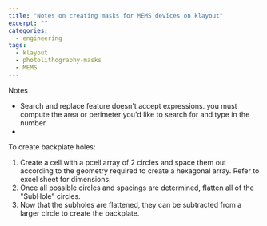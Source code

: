 ```yaml
---
title: "Notes on creating masks for MEMS devices on klayout"
excerpt: ""
categories:
  - engineering
tags:
  - klayout
  - photolithography-masks
  - MEMS
---
```


Notes
- Search and replace feature doesn't accept expressions. you must compute the area or perimeter you'd like to search for and type in the number.
-

To create backplate holes:
1. Create a cell with a pcell array of 2 circles and space them out according to the geometry required to create a hexagonal array. Refer to excel sheet for dimensions.
2. Once all possible circles and spacings are determined, flatten all of the "SubHole" circles.
3. Now that the subholes are flattened, they can be subtracted from a larger circle to create the backplate. 
